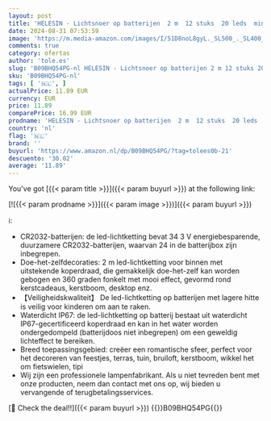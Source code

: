 ```yaml
---
layout: post
title: 'HELESIN - Lichtsnoer op batterijen  2 m  12 stuks  20 leds  mini-lichtketting met batterij  34 x CR2032   waterdicht  kleine decoratie voor feest  Kerstmis  Halloween  meerkleurig'
date: 2024-08-31 07:53:59
image: 'https://m.media-amazon.com/images/I/51D8noL8gyL._SL500_._SL400_.jpg'
comments: true
category: ofertas
author: 'tole.es'
slug: 'B09BHQ54PG-nl HELESIN - Lichtsnoer op batterijen 2 m 12 stuks 20 leds...'
sku: 'B09BHQ54PG-nl'
tags: [ '🇳🇱', ]
actualPrice: 11.89 EUR
currency: EUR
price: 11.89
comparePrice: 16.99 EUR
prodname: 'HELESIN - Lichtsnoer op batterijen  2 m  12 stuks  20 leds  mini-lichtketting met batterij  34 x CR2032   waterdicht  kleine decoratie voor feest  Kerstmis  Halloween  meerkleurig'
country: 'nl'
flag: '🇳🇱'
brand: ''
buyurl: 'https://www.amazon.nl/dp/B09BHQ54PG/?tag=tolees0b-21'
descuento: '30.02'
average: '11.89'
---
```


You've got [{{< param title >}}]({{< param buyurl >}}) at the following link:

[![{{< param prodname >}}]({{< param image >}})]({{< param buyurl >}})

ℹ️:

- CR2032-batterijen: de led-lichtketting bevat 34 3 V energiebesparende, duurzamere CR2032-batterijen, waarvan 24 in de batterijbox zijn inbegrepen.
- Doe-het-zelfdecoraties: 2 m led-lichtketting voor binnen met uitstekende koperdraad, die gemakkelijk doe-het-zelf kan worden gebogen en 360 graden fonkelt met mooi effect, gevormd rond kerstcadeaus, kerstboom, desktop enz.
- 【Veiligheidskwaliteit】 De led-lichtketting op batterijen met lagere hitte is veilig voor kinderen om aan te raken.
- Waterdicht IP67: de led-lichtketting op batterij bestaat uit waterdicht IP67-gecertificeerd koperdraad en kan in het water worden ondergedompeld (batterijdoos niet inbegrepen) om een geweldig lichteffect te bereiken.
- Breed toepassingsgebied: creëer een romantische sfeer, perfect voor het decoreren van feestjes, terras, tuin, bruiloft, kerstboom, wikkel het om fietswielen, tipi
- Wij zijn een professionele lampenfabrikant. Als u niet tevreden bent met onze producten, neem dan contact met ons op, wij bieden u vervangende of terugbetalingsservices.

[🛒 Check the deal!!]({{< param buyurl >}})
{{<world>}}B09BHQ54PG{{</world>}}
